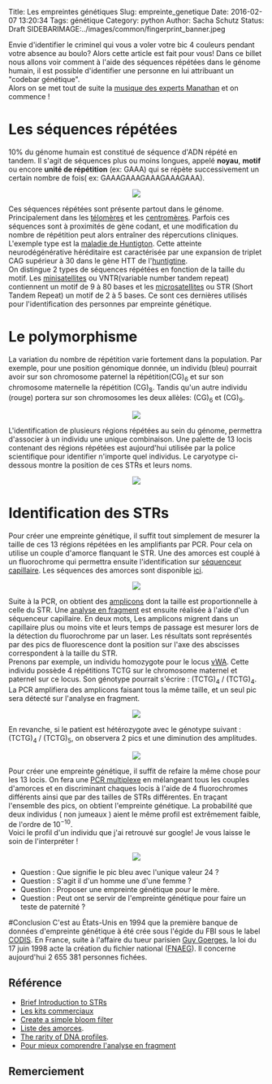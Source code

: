 Title: Les empreintes génétiques
Slug: empreinte_genetique 
Date: 2016-02-07 13:20:34
Tags: génétique
Category: python
Author: Sacha Schutz
Status: Draft
SIDEBARIMAGE:../images/common/fingerprint_banner.jpeg

Envie d'identifier le criminel qui vous a voler votre bic 4 couleurs pendant votre absence au boulo? Alors cette article est fait pour vous! Dans ce billet nous allons voir comment à l'aide des séquences répétées dans le génome humain, il est possible d'identifier une personne en lui attribuant un "codebar génétique".    
Alors on se met tout de suite la [musique des experts Manathan](https://www.youtube.com/watch?v=gY5rztWa1TM) et on commence ! 


# Les séquences répétées
10% du génome humain est constitué de séquence d'ADN répété en tandem. Il s'agit de séquences plus ou moins longues, appelé **noyau**, **motif** ou encore **unité de répétition** (ex: GAAA) qui se répète successivement un certain nombre de fois( ex: GAAAGAAAGAAAGAAAGAAA). 

<p align="center">
    <img src="../images/post13/satellite.png">
</p>

Ces séquences répétées sont présente partout dans le génome. Principalement dans les [télomères](https://fr.wikipedia.org/wiki/T%C3%A9lom%C3%A8re) et les [centromères](https://fr.wikipedia.org/wiki/Centrom%C3%A8re). Parfois ces séquences sont à proximités de gène codant, et une modification du nombre de répétition peut alors entraîner des répercutions cliniques. L'exemple type est la [maladie de Huntigton](https://fr.wikipedia.org/wiki/Maladie_de_Huntington). Cette atteinte neurodégénérative héréditaire est caractérisée par une expansion de triplet CAG supérieur à 30 dans le gène HTT de l'[huntigtine](https://fr.wikipedia.org/wiki/Huntingtine).  
On distingue 2 types de séquences répétées en fonction de la taille du motif. Les [minisatellites](https://fr.wikipedia.org/wiki/Minisatellite) ou VNTR(variable number tandem repeat) contiennent un motif de 9 à 80 bases et les [microsatellites](https://fr.wikipedia.org/wiki/Microsatellite_%28biologie%29) ou STR (Short Tandem Repeat) un motif de 2 à 5 bases. Ce sont ces dernières utilisés pour l'identification des personnes par empreinte génétique.

# Le polymorphisme  

La variation du nombre de répétition varie fortement dans la population. Par exemple, pour une position génomique donnée, un individu (bleu) pourrait avoir sur son chromosome paternel la répétition(CG)<sub>6</sub> et sur son chromosome maternelle la répétition (CG)<sub>8</sub>. Tandis qu'un autre individu (rouge) portera sur son chromosomes les deux allèles: (CG)<sub>6</sub> et (CG)<sub>9</sub>.
<p align="center">
    <img src="../images/post13/satellite_poly.png">
</p>

L'identification de plusieurs régions répétées au sein du génome, permettra d'associer à un individu une unique combinaison. Une palette de 13 locis contenant des régions répétées est aujourd'hui utilisée par la police scientifique pour identifier n'importe quel individus. Le caryotype ci-dessous montre la position de ces STRs et leurs noms.   

<p align="center">
    <img src="../images/post13/codis.jpg">
</p>


# Identification des STRs 
Pour créer une empreinte génétique, il suffit tout simplement de mesurer la taille de ces 13 régions répétées en les amplifiants par PCR. Pour cela on  utilise un couple d'amorce flanquant le STR. Une des amorces est couplé à un fluorochrome qui permettra ensuite l'identification sur [séquenceur capillaire](https://fr.wikipedia.org/wiki/%C3%89lectrophor%C3%A8se_capillaire). Les séquences des amorces sont disponible [ici](http://www.cstl.nist.gov/biotech/strbase/multiplx.htm).

<p align="center">
    <img src="../images/post13/PCR_multiplexe.png">
</p>

Suite à la PCR, on obtient des [amplicons](https://fr.wikipedia.org/wiki/Amplicon) dont la taille est proportionnelle à celle du STR. Une [analyse en fragment](https://cmgg.be/fr/content/analyse-de-fragments) est ensuite réalisée à l'aide d'un séquenceur capillaire. En deux mots, Les amplicons migrent dans un capillaire plus ou moins vite et leurs temps de passage est mesurer lors de la détection du fluorochrome par un laser. Les résultats sont représentés par des pics de fluorescence dont la position sur l'axe des abscisses correspondent à la taille du STR.   
Prenons par exemple, un individu homozygote pour le locus [vWA](http://www.sciencedirect.com/science/article/pii/S0531513103017746). Cette individu possède 4 répétitions TCTG sur le chromosome maternel et paternel sur ce locus. Son génotype pourrait s'écrire : (TCTG)<sub>4</sub> / (TCTG)<sub>4</sub>. La PCR amplifiera des amplicons faisant tous la même taille, et un seul pic sera détecté sur l'analyse en fragment.   

 <p align="center">
    <img src="../images/post13/homozygote.png">
</p>

En revanche, si le patient est hétérozygote avec le génotype suivant : (TCTG)<sub>4</sub> / (TCTG)<sub>5</sub>, on observera 2 pics et une diminution des amplitudes.  

 <p align="center">
    <img src="../images/post13/heterozygote.png">
</p>

Pour créer une empreinte génétique, il suffit de refaire la même chose pour les 13 locis. On fera une [PCR multiplexe](http://www.ozyme.fr/documentation/techozyme/techozyme20-pcr-multiplexe.asp) en mélangeant tous les couples d'amorces et en discriminant chaques locis à l'aide de 4 fluorochromes différents ainsi que par des tailles de STRs différentes. En traçant l'ensemble des pics, on obtient l'empreinte génétique. La probabilité que deux individus ( non jumeaux ) aient le même profil est extrêmement faible, de l'ordre de  10<sup>−10</sup>.    
Voici le profil d'un individu que j'ai retrouvé sur google! Je vous laisse le soin de l'interpréter ! 

 <p align="center">
    <img src="../images/post13/fingerprint.jpg">
</p>

* Question : Que signifie le pic bleu avec l'unique valeur 24 ? 
* Question : S'agit il d'un homme une d'une femme ? 
* Question : Proposer une empreinte génétique pour le mère.
* Question : Peut ont se servir de l'empreinte génétique pour faire un teste de paternité ? 

#Conclusion 
C'est au États-Unis en 1994 que la première banque de données d'empreinte génétique à été crée sous l'égide du FBI sous le label [CODIS](https://fr.wikipedia.org/wiki/Combined_DNA_index_system). En France, suite à l'affaire du tueur parisien [Guy Goerges](https://fr.wikipedia.org/wiki/Guy_Georges), la loi du 17 juin 1998 acte la création du fichier national ([FNAEG](https://fr.wikipedia.org/wiki/Fichier_national_automatis%C3%A9_des_empreintes_g%C3%A9n%C3%A9tiques)). Il concerne aujourd'hui 2 655 381 personnes fichées.  


## Référence 

* [Brief Introduction to STRs](http://www.cstl.nist.gov/biotech/strbase/intro.htm)
* [Les kits commerciaux](http://www.cstl.nist.gov/biotech/strbase/multiplx.htm)
* [Create a simple bloom filter](http://www.maxburstein.com/blog/creating-a-simple-bloom-filter/)
* [Liste des amorces](http://www.cstl.nist.gov/biotech/strbase/primer1.htm).
* [The rarity of DNA profiles](http://www.ncbi.nlm.nih.gov/pmc/articles/PMC2585748/).
* [Pour mieux comprendre l'analyse en fragment](https://www.youtube.com/watch?v=43-OQTLtrwQ)

## Remerciement 

